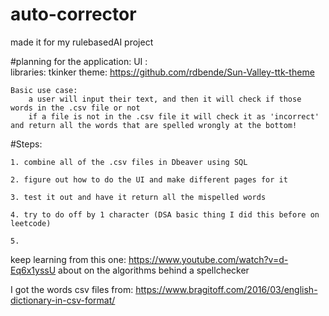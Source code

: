# auto-corrector

made it for my rulebasedAI project

#planning for the application:
UI :  
 libraries: tkinker
theme: https://github.com/rdbende/Sun-Valley-ttk-theme

    Basic use case:
        a user will input their text, and then it will check if those words in the .csv file or not
        if a file is not in the .csv file it will check it as 'incorrect' and return all the words that are spelled wrongly at the bottom!

#Steps:

    1. combine all of the .csv files in Dbeaver using SQL

    2. figure out how to do the UI and make different pages for it

    3. test it out and have it return all the mispelled words

    4. try to do off by 1 character (DSA basic thing I did this before on leetcode)

    5.

keep learning from this one: https://www.youtube.com/watch?v=d-Eq6x1yssU about on the algorithms behind a spellchecker

I got the words csv files from: https://www.bragitoff.com/2016/03/english-dictionary-in-csv-format/
